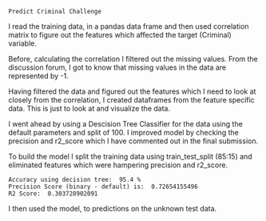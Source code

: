 ```
Predict Criminal Challenge
```

I read the training data, in a pandas data frame and then used correlation matrix to figure out the features
which affected the target (Criminal) variable.

Before, calculating the correlation I filtered out the missing values. From the discussion forum, I got to know that
missing values in the data are represented by -1.

Having filtered the data and figured out the features which I need to look at closely from the correlation, I created
dataframes from the feature specific data. This is just to look at and visualize the data.

I went ahead by using a Descision Tree Classifier for the data using the default parameters and split of 100. I improved
model by checking the precision and r2_score which I have commented out in the final submission.

To build the model I split the training data using train_test_split (85:15) and eliminated features which were hampering
precision and r2_score.

```
Accuracy using decision tree:  95.4 %
Precision Score (binary - default) is:  0.72654155496
R2 Score:  0.303728902091
```

I then used the model, to predictions on the unknown test data.

